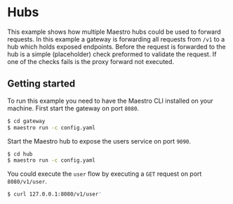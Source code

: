 # Hubs

This example shows how multiple Maestro hubs could be used to forward requests.
In this example a gateway is forwarding all requests from `/v1` to a hub which holds exposed endpoints.
Before the request is forwarded to the hub is a simple (placeholder) check preformed to validate the request.
If one of the checks fails is the proxy forward not executed.

## Getting started

To run this example you need to have the Maestro CLI installed on your machine.
First start the gateway on port `8080`.

```bash
$ cd gateway
$ maestro run -c config.yaml
```

Start the Maestro hub to expose the users service on port `9090`.

```bash
$ cd hub
$ maestro run -c config.yaml
```

You could execute the `user` flow by executing a `GET` request on port `8080/v1/user`.

```bash
$ curl 127.0.0.1:8080/v1/user'
```